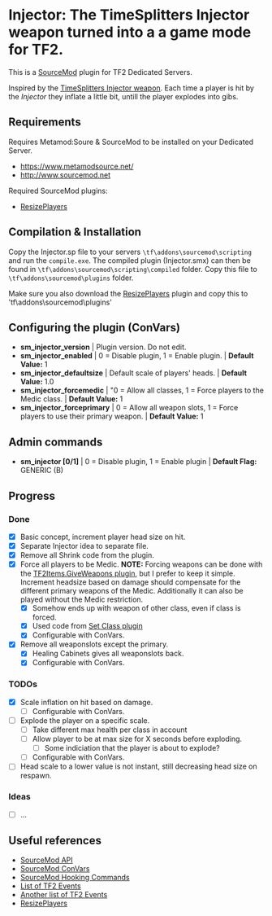 # Injector: The TimeSplitters Injector weapon turned into a a game mode for TF2.

This is a [SourceMod](http://www.sourcemod.net) plugin for TF2 Dedicated Servers.

Inspired by the [TimeSplitters Injector weapon](https://timesplitters.fandom.com/wiki/Injector). Each time a player is hit by the *Injector* they inflate a little bit, untill the player explodes into gibs.

## Requirements
Requires Metamod:Soure & SourceMod to be installed on your Dedicated Server.
- https://www.metamodsource.net/
- http://www.sourcemod.net

Required SourceMod plugins:
- [ResizePlayers](https://forums.alliedmods.net/showthread.php?t=193255)

## Compilation & Installation
Copy the Injector.sp file to your servers `\tf\addons\sourcemod\scripting` and run the `compile.exe`. The compiled plugin (Injector.smx) can then be found in `\tf\addons\sourcemod\scripting\compiled` folder. Copy this file to `\tf\addons\sourcemod\plugins` folder.

Make sure you also download the [ResizePlayers](https://forums.alliedmods.net/showthread.php?t=193255) plugin and copy this to 'tf\addons\sourcemod\plugins'

## Configuring the plugin (ConVars)
- **sm_injector_version** | Plugin version. Do not edit.
- **sm_injector_enabled** | 0 = Disable plugin, 1 = Enable plugin. | **Default Value:** 1
- **sm_injector_defaultsize** | Default scale of players' heads. | **Default Value:** 1.0
- **sm_injector_forcemedic** | "0 = Allow all classes, 1 = Force players to the Medic class. | **Default Value:** 1
- **sm_injector_forceprimary** | 0 = Allow all weapon slots, 1 = Force players to use their primary weapon. | **Default Value:** 1

## Admin commands
- **sm_injector [0/1]** | 0 = Disable plugin, 1 = Enable plugin | **Default Flag:** GENERIC (B)

## Progress
### Done
- [x] Basic concept, increment player head size on hit.
- [x] Separate Injector idea to separate file. 
- [x] Remove all Shrink code from the plugin. 
- [x] Force all players to be Medic. **NOTE:** Forcing weapons can be done with the [TF2Items.GiveWeapons plugin](https://forums.alliedmods.net/showthread.php?p=1337899), but I prefer to keep it simple. Increment headsize based on damage should compensate for the different primary weapons of the Medic. Additionally it can also be played without the Medic restriction.
  - [x] Somehow ends up with weapon of other class, even if class is forced.
  - [x] Used code from [Set Class plugin](https://forums.alliedmods.net/showthread.php?p=1333506?p=1333506)
  - [x] Configurable with ConVars.
- [x] Remove all weaponslots except the primary.
  - [x] Healing Cabinets gives all weaponslots back.
  - [x] Configurable with ConVars.

### TODOs
- [x] Scale inflation on hit based on damage.
  - [ ] Configurable with ConVars.
- [ ] Explode the player on a specific scale.
  - [ ] Take different max health per class in account
  - [ ] Allow player to be at max size for X seconds before exploding.
    - [ ] Some indiciation that the player is about to explode?
  - [ ] Configurable with ConVars.
- [ ] Head scale to a lower value is not instant, still decreasing head size on respawn.

### Ideas
- [ ] ...

## Useful references
- [SourceMod API](sourcemod.net/new-api)
- [SourceMod ConVars](https://wiki.alliedmods.net/ConVars_(SourceMod_Scripting))
- [SourceMod Hooking Commands](https://wiki.alliedmods.net/Commands_(SourceMod_Scripting)#Hooking_Commands)
- [List of TF2 Events](https://wiki.alliedmods.net/Team_Fortress_2_Events)
- [Another list of TF2 Events](https://github.com/TF2CutContentWiki/SourceEventRESFiles/blob/master/tf/gameevents.res)
- [ResizePlayers](https://forums.alliedmods.net/showthread.php?t=193255)

